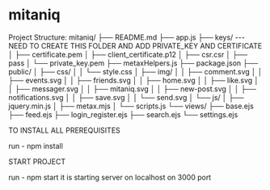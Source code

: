 # mitaniq


Project Structure:
mitaniq/
├── README.md
├── app.js
├── keys/ --- NEED TO CREATE THIS FOLDER AND ADD PRIVATE_KEY AND CERTIFICATE
│   ├── certificate.pem
│   ├── client_certificate.p12
│   ├── csr.csr
│   ├── pass
│   └── private_key.pem
├── metaxHelpers.js
├── package.json
├── public/
│   ├── css/
│   │   └── style.css
│   ├── img/
│   │   ├── comment.svg
│   │   ├── events.svg
│   │   ├── friends.svg
│   │   ├── home.svg
│   │   ├── like.svg
│   │   ├── messager.svg
│   │   ├── mitaniq.svg
│   │   ├── new-post.svg
│   │   ├── notifications.svg
│   │   ├── save.svg
│   │   └── send.svg
│   └── js/
│       ├── jquery.min.js
│       ├── metax.mjs
│       └── scripts.js
└── views/
    ├── base.ejs
    ├── feed.ejs
    ├── login_register.ejs
    ├── search.ejs
    └── settings.ejs


TO INSTALL ALL PREREQUISITES

run - npm install

START PROJECT

run - npm start
it is starting server on localhost on 3000 port
